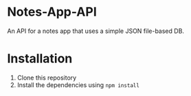 # Notes-App-API
An API for a notes app that uses a simple JSON file-based DB.

# Installation
1. Clone this repository
2. Install the dependencies using `npm install`